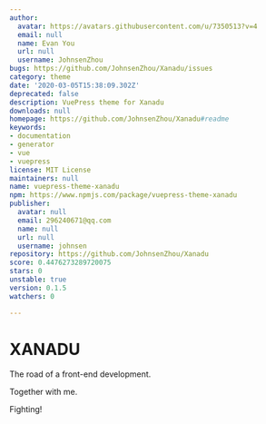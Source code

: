 ```yaml
---
author:
  avatar: https://avatars.githubusercontent.com/u/7350513?v=4
  email: null
  name: Evan You
  url: null
  username: JohnsenZhou
bugs: https://github.com/JohnsenZhou/Xanadu/issues
category: theme
date: '2020-03-05T15:38:09.302Z'
deprecated: false
description: VuePress theme for Xanadu
downloads: null
homepage: https://github.com/JohnsenZhou/Xanadu#readme
keywords:
- documentation
- generator
- vue
- vuepress
license: MIT License
maintainers: null
name: vuepress-theme-xanadu
npm: https://www.npmjs.com/package/vuepress-theme-xanadu
publisher:
  avatar: null
  email: 296240671@qq.com
  name: null
  url: null
  username: johnsen
repository: https://github.com/JohnsenZhou/Xanadu
score: 0.4476273289720075
stars: 0
unstable: true
version: 0.1.5
watchers: 0

---
```


# XANADU

The road of a front-end development.

Together with me.

Fighting!
